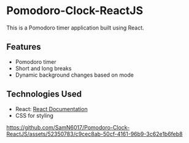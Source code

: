 # Pomodoro-Clock-ReactJS

This is a Pomodoro timer application built using React.

## Features
- Pomodoro timer
- Short and long breaks
- Dynamic background changes based on mode

## Technologies Used
- React: [React Documentation](https://reactjs.org/)
- CSS for styling

  

https://github.com/SamN6017/Pomodoro-Clock-ReactJS/assets/52350783/c9cec8ab-50cf-4161-96b9-3c62e1b6feb8

